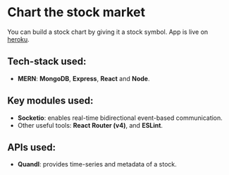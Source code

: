 Chart the stock market
=======
You can build a stock chart by giving it a stock symbol.
App is live on [heroku](https://stock-chart-0220.herokuapp.com/).

## Tech-stack used:
* **MERN**: **MongoDB**, **Express**, **React** and **Node**.

## Key modules used:
* **Socketio**: enables real-time bidirectional event-based communication.
* Other useful tools: **React Router (v4)**, and **ESLint**.

## APIs used:
* **Quandl**: provides time-series and metadata of a stock.
